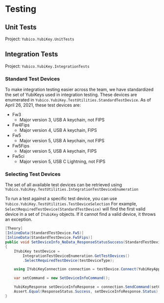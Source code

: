 <!-- Copyright 2025 Yubico AB

Licensed under the Apache License, Version 2.0 (the "License");
you may not use this file except in compliance with the License.
You may obtain a copy of the License at

    http://www.apache.org/licenses/LICENSE-2.0

Unless required by applicable law or agreed to in writing, software
distributed under the License is distributed on an "AS IS" BASIS,
WITHOUT WARRANTIES OR CONDITIONS OF ANY KIND, either express or implied.
See the License for the specific language governing permissions and
limitations under the License. -->

# Testing

## Unit Tests

Project: `Yubico.YubiKey.UnitTests`

## Integration Tests

Project: `Yubico.YubiKey.IntegrationTests`

### Standard Test Devices

To make integration testing easier across the team, we have standardized the set of YubiKeys used in integration
testing. These devices are enumerated in `Yubico.YubiKey.TestUtilities.StandardTestDevice`. As of April 26, 2021, these
test devices are:

- Fw3
    - Major version 3, USB A keychain, not FIPS
- Fw4Fips
    - Major version 4, USB A keychain, FIPS
- Fw5
    - Major version 5, USB A keychain, not FIPS
- Fw5Fips
    - Major version 5, USB A keychain, FIPS
- Fw5ci
    - Major version 5, USB C Lightning, not FIPS

### Selecting Test Devices

The set of all available test devices can be retrieved
using `Yubico.YubiKey.TestUtilities.IntegrationTestDeviceEnumeration`

To run a test against a specific test device, you can use `Yubico.YubiKey.TestUtilities.TestDeviceSelection` For
example, `SelectRequiredTestDevice(StandardTestDevice)` will find the first valid device in a set of `IYubiKey` objects.
If it cannot find a valid device, it throws an exception.

```csharp
[Theory]
[InlineData(StandardTestDevice.Fw5)]
[InlineData(StandardTestDevice.Fw5Fips)]
public void SetDeviceInfo_NoData_ResponseStatusSuccess(StandardTestDevice testDeviceType)
{
    IYubiKey testDevice =
        IntegrationTestDeviceEnumeration.GetTestDevices()
        .SelectRequiredTestDevice(testDeviceType);

    using IYubiKeyConnection connection = testDevice.Connect(YubiKeyApplication.Management);

    var setCommand = new SetDeviceInfoCommand();

    YubiKeyResponse setDeviceInfoResponse = connection.SendCommand(setCommand);
    Assert.Equal(ResponseStatus.Success, setDeviceInfoResponse.Status);
}
```
